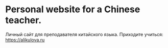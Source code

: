 # Personal website for a Chinese teacher.

Личный сайт для преподавателя китайского языка. 
Приходите учиться: https://alikulova.ru
